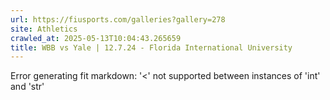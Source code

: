 ```yaml
---
url: https://fiusports.com/galleries?gallery=278
site: Athletics
crawled_at: 2025-05-13T10:04:43.265659
title: WBB vs Yale | 12.7.24 - Florida International University
---
```


Error generating fit markdown: '<' not supported between instances of 'int' and 'str'